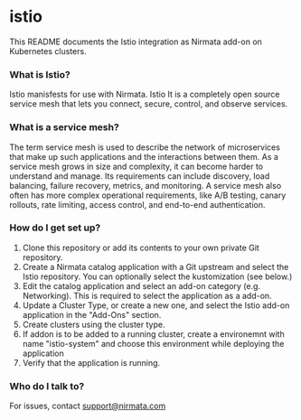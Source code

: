 # istio

This README documents the Istio integration as Nirmata add-on on Kubernetes clusters.

### What is Istio?
Istio manisfests for use with Nirmata.
Istio It is a completely open source service mesh that lets you connect, secure, control, and observe services.

### What is a service mesh?
The term service mesh is used to describe the network of microservices that make up such applications and the interactions between them. As a service mesh grows in size and complexity, it can become harder to understand and manage. Its requirements can include discovery, load balancing, failure recovery, metrics, and monitoring. A service mesh also often has more complex operational requirements, like A/B testing, canary rollouts, rate limiting, access control, and end-to-end authentication.


### How do I get set up?
1. Clone this repository or add its contents to your own private Git repository.
2. Create a Nirmata catalog application with a Git upstream and select the Istio repository. You can optionally select the kustomization (see below.)
3. Edit the catalog application and select an add-on category (e.g. Networking). This is required to select the application as a add-on.
4. Update a Cluster Type, or create a new one, and select the Istio add-on application in the "Add-Ons" section.
5. Create clusters using the cluster type.
6. If addon is to be added to a running cluster, create a environemnt with name "istio-system" and choose this environment while deploying the application
6. Verify that the application is running.


### Who do I talk to?
For issues, contact support@nirmata.com
